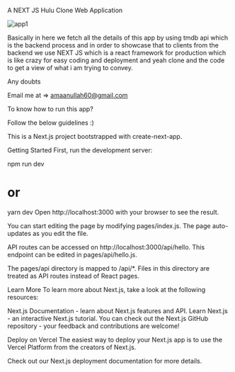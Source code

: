 A NEXT JS Hulu Clone Web Application

![app1](https://user-images.githubusercontent.com/72704839/208149805-0b752cfb-664b-4c1e-a359-81f1329de689.PNG)


Basically in here we fetch all the details of this app by using tmdb api which is the backend process and in order to showcase that to clients from the backend we use NEXT JS which is a react framework for production which is like crazy for easy coding and deployment and yeah clone and the code to get a view of what i am trying to convey. 

Any doubts

Email me at => amaanullah60@gmail.com



To know how to run this app?

Follow the below guidelines  :)

This is a Next.js project bootstrapped with create-next-app.

Getting Started
First, run the development server:

npm run dev
# or
yarn dev
Open http://localhost:3000 with your browser to see the result.

You can start editing the page by modifying pages/index.js. The page auto-updates as you edit the file.

API routes can be accessed on http://localhost:3000/api/hello. This endpoint can be edited in pages/api/hello.js.

The pages/api directory is mapped to /api/*. Files in this directory are treated as API routes instead of React pages.

Learn More
To learn more about Next.js, take a look at the following resources:

Next.js Documentation - learn about Next.js features and API.
Learn Next.js - an interactive Next.js tutorial.
You can check out the Next.js GitHub repository - your feedback and contributions are welcome!

Deploy on Vercel
The easiest way to deploy your Next.js app is to use the Vercel Platform from the creators of Next.js.

Check out our Next.js deployment documentation for more details.
